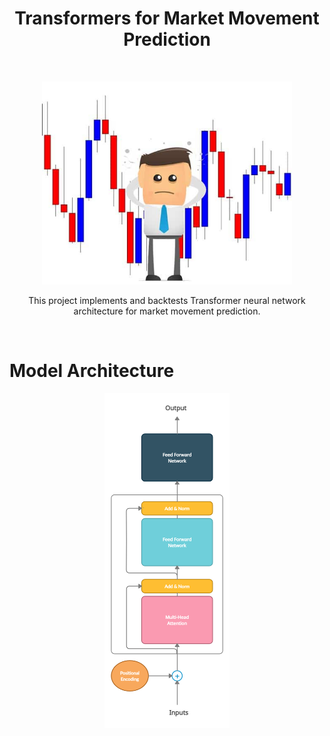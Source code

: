 <h1 align="center">Transformers for Market Movement Prediction</h1>

<br />
<p align="center">
    <img src="images/logo.jpg" alt="Logo" width="400">

  <p align="center">
    This project implements and backtests Transformer neural network architecture for market movement prediction.
  </p>
</p>

<br />

# Model Architecture

<p align="center">
    <img src="images/model_arch.png" alt="Logo" width="200">
</p>
